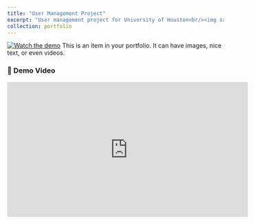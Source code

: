 ```yaml
---
title: "User Management Project"
excerpt: "User management project for University of Houston<br/><img src='/images/500x300.png'>"
collection: portfolio
---
```

[![Watch the demo](https://img.youtube.com/vi/KEjdVFibIq8/hqdefault.jpg)](https://www.youtube.com/watch?v=KEjdVFibIq8)
This is an item in your portfolio. It can have images, nice text, or even videos.

### 🎥 Demo Video

<iframe width="560" height="315"
    src="https://www.youtube.com/watch?v=KEjdVFibIq8"
    title="YouTube video player"
    frameborder="0"
    allow="accelerometer; autoplay; clipboard-write; encrypted-media; gyroscope; picture-in-picture; web-share"
    allowfullscreen>
</iframe>
